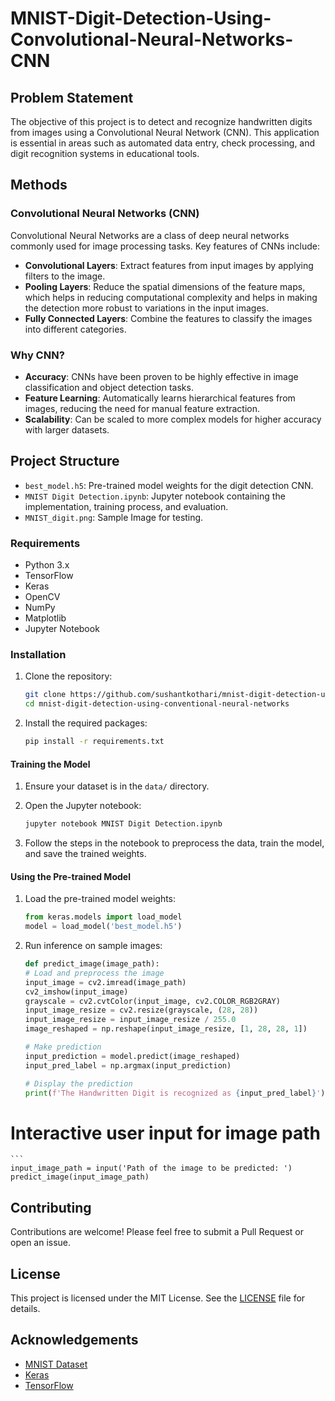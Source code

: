 # MNIST-Digit-Detection-Using-Convolutional-Neural-Networks-CNN

## Problem Statement

The objective of this project is to detect and recognize handwritten digits from images using a Convolutional Neural Network (CNN). This application is essential in areas such as automated data entry, check processing, and digit recognition systems in educational tools.

## Methods

### Convolutional Neural Networks (CNN)

Convolutional Neural Networks are a class of deep neural networks commonly used for image processing tasks. Key features of CNNs include:

- **Convolutional Layers**: Extract features from input images by applying filters to the image.
- **Pooling Layers**: Reduce the spatial dimensions of the feature maps, which helps in reducing computational complexity and helps in making the detection more robust to variations in the input images.
- **Fully Connected Layers**: Combine the features to classify the images into different categories.

### Why CNN?

- **Accuracy**: CNNs have been proven to be highly effective in image classification and object detection tasks.
- **Feature Learning**: Automatically learns hierarchical features from images, reducing the need for manual feature extraction.
- **Scalability**: Can be scaled to more complex models for higher accuracy with larger datasets.

## Project Structure

- `best_model.h5`: Pre-trained model weights for the digit detection CNN.
- `MNIST Digit Detection.ipynb`: Jupyter notebook containing the implementation, training process, and evaluation.
- `MNIST_digit.png`: Sample Image for testing.

### Requirements

- Python 3.x
- TensorFlow
- Keras
- OpenCV
- NumPy
- Matplotlib
- Jupyter Notebook

### Installation

1. Clone the repository:

    ```bash
    git clone https://github.com/sushantkothari/mnist-digit-detection-using-conventional-neural-networks.git
    cd mnist-digit-detection-using-conventional-neural-networks
    ```

2. Install the required packages:

    ```bash
    pip install -r requirements.txt
    ```

#### Training the Model

1. Ensure your dataset is in the `data/` directory.
2. Open the Jupyter notebook:

    ```bash
    jupyter notebook MNIST Digit Detection.ipynb
    ```

3. Follow the steps in the notebook to preprocess the data, train the model, and save the trained weights.

#### Using the Pre-trained Model

1. Load the pre-trained model weights:

    ```python
    from keras.models import load_model
    model = load_model('best_model.h5')
    ```

2. Run inference on sample images:

    ```python
    def predict_image(image_path):
    # Load and preprocess the image
    input_image = cv2.imread(image_path)
    cv2_imshow(input_image)
    grayscale = cv2.cvtColor(input_image, cv2.COLOR_RGB2GRAY)
    input_image_resize = cv2.resize(grayscale, (28, 28))
    input_image_resize = input_image_resize / 255.0
    image_reshaped = np.reshape(input_image_resize, [1, 28, 28, 1])

    # Make prediction
    input_prediction = model.predict(image_reshaped)
    input_pred_label = np.argmax(input_prediction)

    # Display the prediction
    print(f'The Handwritten Digit is recognized as {input_pred_label}')

# Interactive user input for image path

    ```
    input_image_path = input('Path of the image to be predicted: ')
    predict_image(input_image_path)

## Contributing

Contributions are welcome! Please feel free to submit a Pull Request or open an issue.

## License

This project is licensed under the MIT License. See the [LICENSE](LICENSE) file for details.

## Acknowledgements

- [MNIST Dataset](http://yann.lecun.com/exdb/mnist/)
- [Keras](https://keras.io/)
- [TensorFlow](https://www.tensorflow.org/)
